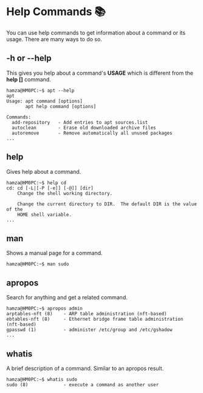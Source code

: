 # Help Commands 📚
You can use help commands to get information about a command or its usage. There are many ways to do so.

## -h or --help
This gives you help about a command's **USAGE** which is different from the **help []** command.
```
hamza@HM0PC:~$ apt --help
apt
Usage: apt command [options]
       apt help command [options]

Commands:
  add-repository   - Add entries to apt sources.list
  autoclean        - Erase old downloaded archive files
  autoremove       - Remove automatically all unused packages
...
```

## help
Gives help about a command.
```
hamza@HM0PC:~$ help cd
cd: cd [-L|[-P [-e]] [-@]] [dir]
    Change the shell working directory.
    
    Change the current directory to DIR.  The default DIR is the value of the
    HOME shell variable.
...
```

## man
Shows a manual page for a command.
```
hamza@HM0PC:~$ man sudo
```

## apropos
Search for anything and get a related command.
```
hamza@HM0PC:~$ apropos admin
arptables-nft (8)    - ARP table administration (nft-based)
ebtables-nft (8)     - Ethernet bridge frame table administration (nft-based)
gpasswd (1)          - administer /etc/group and /etc/gshadow
...
```

## whatis
A brief description of a command. Similar to an apropos result.
```
hamza@HM0PC:~$ whatis sudo
sudo (8)             - execute a command as another user
```
